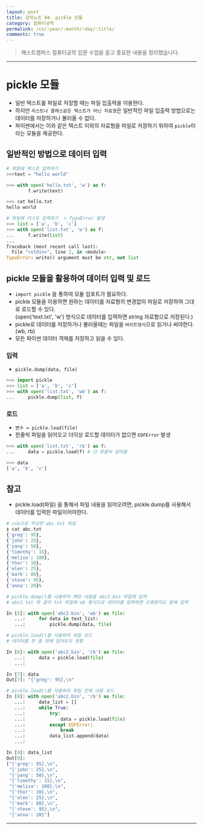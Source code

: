 ```yaml
---
layout: post
title: 강의노트 04. pickle 모듈
category: 컴퓨터공학
permalink: /cs/:year/:month/:day/:title/
comments: true
---
```

> 패스트캠퍼스 컴퓨터공학 입문 수업을 듣고 중요한 내용을 정리했습니다.
---

# pickle 모듈
- 일반 텍스트를 파일로 저장할 때는 파일 입출력을 이용한다.
- 하지만 `리스트나 클래스같은 텍스트가 아닌 자료형`은 일반적인 파일 입출력 방법으로는 데이터를 저장하거나 불러올 수 없다.
- 파이썬에서는 이와 같은 텍스트 이외의 자료형을 파일로 저장하기 위하여 `pickle`이라는 모듈을 제공한다.

## 일반적인 방법으로 데이터 입력

```python
# 파일에 텍스트 입력하기
>>>text = "hello world"

>>> with open('hello.txt', 'w') as f:
        f.write(text)

>>> cat hello.txt
hello world

# 파일에 리스트 입력하기  > TypeError 발생
>>> list = ['a', 'b', 'c']
>>> with open('list.txt', 'w') as f:
...     f.write(list)
...
Traceback (most recent call last):
  File "<stdin>", line 2, in <module>
TypeError: write() argument must be str, not list
```

## pickle 모듈을 활용하여 데이터 입력 및 로드
- `import pickle` 을 통하여 모듈 임포트가 필요하다.
- pickle 모듈을 이용하면 원하는 데이터를 자료형의 변경없이 파일로 저장하여 그대로 로드할 수 있다.    
  (open('text.txt', 'w') 방식으로 데이터를 입력하면 string 자료형으로 저장된다.)
- pickle로 데이터를 저장하거나 불러올때는 파일을 `바이트형식`으로 읽거나 써야한다. (wb, rb)
- 모든 파이썬 데이터 객체를 저장하고 읽을 수 있다.


### 입력
- `pickle.dump(data, file)`

```python
>>> import pickle
>>> list = ['a', 'b', 'c']
>>> with open('list.txt', 'wb') as f:
...     pickle.dump(list, f)
```

### 로드
- `변수 = pickle.load(file)`
- 한줄씩 파일을 읽어오고 더이상 로드할 데이터가 없으면 `EOFError` 발생
```python
>>> with open('list.txt', 'rb') as f:
...     data = pickle.load(f) # 단 한줄씩 읽어옴

>>> data
['a', 'b', 'c']
```

## 참고
- pickle.load(파일) 을 통해서 파일 내용을 읽어오려면, pickle.dump를 사용해서 데이터를 입력한 파일이어야한다.

```python
# vim으로 작성한 abc.txt 파일
❯ cat abc.txt
{'greg': 95},
{'john': 25},
{'yang': 50},
{'timothy': 15},
{'melisa': 100},
{'thor': 10},
{'elen': 25},
{'mark': 80},
{'steve': 95},
{'anna': 20}%

# pickle.dump()를 사용하여 해당 내용을 abc2.bin 파일에 입력
# abc2.txt 와 같이 txt 파일에 wb 형식으로 데이터를 입력하면 오류문자도 함께 입력

In [5]: with open('abc2.bin', 'wb') as file:
   ...:     for data in text_list:
   ...:         pickle.dump(data, file)

# pickle.load()를 사용하여 파일 로드
# 데이터를 한 줄 밖에 읽어오지 못함

In [6]: with open('abc2.bin', 'rb') as file:
   ...:     data = pickle.load(file)
   ...:

In [7]: data
Out[7]: "{'greg': 95},\n"

# pickle.load()를 사용하여 파일 전체 내용 로드
In [8]: with open('abc2.bin', 'rb') as file:
   ...:     data_list = []
   ...:     while True:
   ...:         try:
   ...:             data = pickle.load(file)
   ...:         except EOFError:
   ...:             break
   ...:         data_list.append(data)
   ...:

In [9]: data_list
Out[9]:
["{'greg': 95},\n",
 "{'john': 25},\n",
 "{'yang': 50},\n",
 "{'timothy': 15},\n",
 "{'melisa': 100},\n",
 "{'thor': 10},\n",
 "{'elen': 25},\n",
 "{'mark': 80},\n",
 "{'steve': 95},\n",
 "{'anna': 20}"]
```
---
